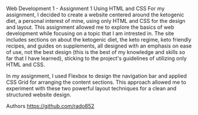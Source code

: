 Web Development 1 - Assignment 1 Using HTML and CSS
For my assignment, I decided to create a website centered around the ketogenic diet, a personal interest of mine, using only HTML and CSS for the design and layout. This assignment allowed me to explore the basics of web development while focusing on a topic that I am intrested in. The site includes sections on about the ketogenic diet, the keto regime, keto friendly recipes, and guides on supplements, all designed with an emphasis on ease of use, not the best design (this is the best of my knowledge and skills so far that I have learned), sticking to the project's guidelines of utilizing only HTML and CSS.

In my assignment, I used Flexbox to design the navigation bar and applied CSS Grid for arranging the content sections. This approach allowed me to experiment with these two powerful layout techniques for a clean and structured website design.

Authors
https://github.com/rado852
